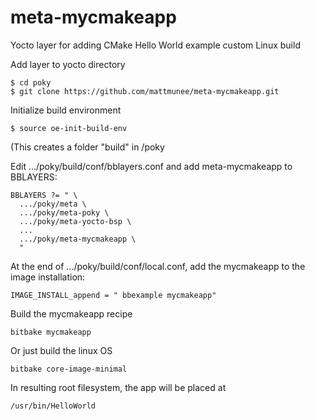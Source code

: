 # meta-mycmakeapp
Yocto layer for adding CMake Hello World example custom Linux build

Add layer to yocto directory
```
$ cd poky
$ git clone https://github.com/mattmunee/meta-mycmakeapp.git
```

Initialize build environment

`$ source oe-init-build-env`

(This creates a folder "build" in /poky

Edit .../poky/build/conf/bblayers.conf and add meta-mycmakeapp to BBLAYERS:
```
BBLAYERS ?= " \
  .../poky/meta \
  .../poky/meta-poky \
  .../poky/meta-yocto-bsp \
  ...
  .../poky/meta-mycmakeapp \
  "
```
At the end of .../poky/build/conf/local.conf, add the mycmakeapp to the image installation:

`IMAGE_INSTALL_append = " bbexample mycmakeapp"`

Build the mycmakeapp recipe

`bitbake mycmakeapp`

Or just build the linux OS

`bitbake core-image-minimal`

In resulting root filesystem, the app will be placed at 

`/usr/bin/HelloWorld`
